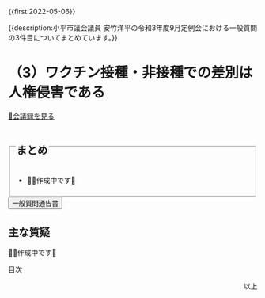 {{first:2022-05-06}}

{{description:小平市議会議員 安竹洋平の令和3年度9月定例会における一般質問の3件目についてまとめています。}}

# （3）ワクチン接種・非接種での差別は人権侵害である

<p id="read-kaigiroku"><a href="https://ssp.kaigiroku.net/tenant/kodaira/SpMinuteView.html?council_id=1240&schedule_id=5&minute_id=647&is_search=true">📄会議録を見る</a></p>

<fieldset class="pnt">
<legend><h2> まとめ </h2></legend>

- 👷‍♂️作成中です🚧

</fieldset>

<script src="https://documentcloud.adobe.com/view-sdk/main.js" defer></script>
<script type="text/javascript">
const showPDF = (url) => {
    const adobeDCView = new AdobeDC.View({clientId: "897dee58a3dd4a01b1de491cc8e563c3", locale: "ja-JP"});
    const fileName = (url.match(/^(?:[^:\/?#]+:)?(?:\/\/[^\/?#]*)?(?:([^?#]*\/)([^\/?#]*))?(\?[^#]*)?(?:#.*)?$/) ?? [])[2];
    adobeDCView.previewFile({
        content:   {location: {url: url}},
        metaData: {fileName: fileName}
    }, {embedMode: "LIGHT_BOX"});
}
</script>

<button onclick='showPDF("./20210910-ippan-situmon-yasutake-3.pdf")' class="pdf-view-button">
<i class="fa fa-file-pdf-o" aria-hidden="true"></i> 一般質問通告書
</button>


## 主な質疑

👷‍♂️作成中です🚧

<div class="ippan-situgi">

<div class="toc">

目次

</div>

</div>

<p style="text-align:right">以上</p>